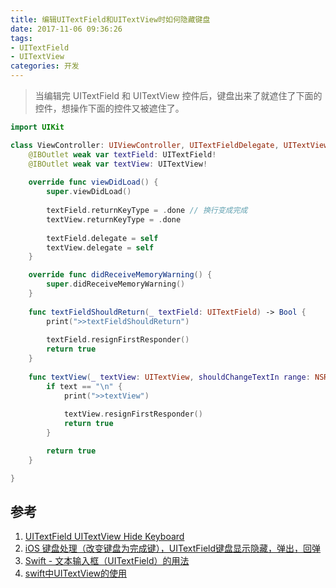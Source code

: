 ```yaml
---
title: 编辑UITextField和UITextView时如何隐藏键盘
date: 2017-11-06 09:36:26
tags:
- UITextField
- UITextView
categories: 开发
---
```


> 当编辑完 UITextField 和 UITextView 控件后，键盘出来了就遮住了下面的控件，想操作下面的控件又被遮住了。
    
```swift
import UIKit

class ViewController: UIViewController, UITextFieldDelegate, UITextViewDelegate {
    @IBOutlet weak var textField: UITextField!
    @IBOutlet weak var textView: UITextView!
    
    override func viewDidLoad() {
        super.viewDidLoad()
        
        textField.returnKeyType = .done // 换行变成完成
        textView.returnKeyType = .done
        
        textField.delegate = self
        textView.delegate = self
    }

    override func didReceiveMemoryWarning() {
        super.didReceiveMemoryWarning()
    }
    
    func textFieldShouldReturn(_ textField: UITextField) -> Bool {
        print(">>textFieldShouldReturn")
        
        textField.resignFirstResponder()
        return true
    }
    
    func textView(_ textView: UITextView, shouldChangeTextIn range: NSRange, replacementText text: String) -> Bool {
        if text == "\n" {
            print(">>textView")
            
            textView.resignFirstResponder()
            return true
        }

        return true
    }

}
```

## 参考
1. [UITextField UITextView Hide Keyboard](https://github.com/vwarship/Samples/tree/master/iOS/Practice/UI/UITextXXXHideKeyboard)
2. [iOS 键盘处理（改变键盘为完成键），UITextField键盘显示隐藏，弹出，回弹](http://www.jianshu.com/p/8ddf5beaf702)
3. [Swift - 文本输入框（UITextField）的用法](http://www.hangge.com/blog/cache/detail_530.html)
4. [swift中UITextView的使用](http://blog.csdn.net/st646889325/article/details/52804678)
